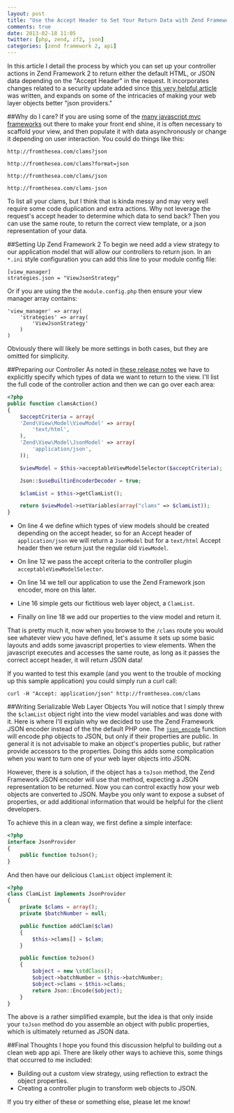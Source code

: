 ```yaml
---
layout: post
title: "Use the Accept Header to Set Your Return Data with Zend Framework 2"
comments: true
date: 2013-02-18 11:05
twitter: [php, zend, zf2, json]
categories: [zend framework 2, api]
---
```


In this article I detail the process by which you can set up your controller actions in Zend Framework 2 to return either the default HTML, or JSON data depending on the "Accept Header" in the request. It incorporates changes related to a security update added since [this very helpful article](http://akrabat.com/zend-framework-2/returning-json-using-the-accept-header-in-zf2/) was written, and expands on some of the intricacies of making your web layer objects better "json providers."

##Why do I care?
If you are using some of the [many javascript mvc frameworks](http://addyosmani.github.com/todomvc/) out there to make your front end shine, it is often necessary to scaffold your view, and then populate it with data asynchronously or change it depending on user interaction. You could do things like this:

    http://fromthesea.com/clams?json

    http://fromthesea.com/clams?format=json

    http://fromthesea.com/clams/json

    http://fromthesea.com/clams-json

To list all your clams, but I think that is kinda messy and may very well require some code duplication and extra actions. Why not leverage the request's accept header to determine which data to send back? Then you can use the same route, to return the correct view template, or a json representation of your data.

##Setting Up Zend Framework 2
To begin we need add a view strategy to our application model that will allow our controllers to return json. In an `*.ini` style configuration you can add this line to your module config file:

    [view_manager]
    strategies.json = "ViewJsonStrategy"

Or if you are using the the `module.config.php` then ensure your view manager array contains:

    'view_manager' => array(
        'strategies' => array(
            'ViewJsonStrategy'
        )
    )

Obviously there will likely be more settings in both cases, but they are omitted for simplicity.

##Preparing our Controller
As noted in [these release notes](http://www.readability.com/articles/ycfvxsho) we have to explicitly specify which types of data we want to return to the view. I'll list the full code of the controller action and then we can go over each area:

```php
<?php
public function clamsAction()
{
    $acceptCriteria = array(
    'Zend\View\Model\ViewModel' => array(
        'text/html',
    ),
    'Zend\View\Model\JsonModel' => array(
        'application/json',
    ));

    $viewModel = $this->acceptableViewModelSelector($acceptCriteria);

    Json::$useBuiltinEncoderDecoder = true;

    $clamList = $this->getClamList();

    return $viewModel->setVariables(array("clams" => $clamList));
}
```

- On line 4 we define which types of view models should be created depending on the accept header, so for an Accept header of `application/json` we will return a `JsonModel` but for a `text/html` Accept header then we return just the regular old `ViewModel`.

- On line 12 we pass the accept criteria to the controller plugin `acceptableViewModelSelector`.

- On line 14 we tell our application to use the Zend Framework json encoder, more on this later.

- Line 16 simple gets our fictitious web layer object, a `ClamList`.

- Finally on line 18 we add our properties to the view model and return it.

That is pretty much it, now when you browse to the `/clams` route you would see whatever view you have defined, let's assume it sets up some basic layouts and adds some javascript properties to view elements. When the javascript executes and accesses the same route, as long as it passes the correct accept header, it will return JSON data!

If you wanted to test this example (and you went to the trouble of mocking up this sample application) you could simply run a curl call:

    curl -H "Accept: application/json" http://fromthesea.com/clams

##Writing Serializable Web Layer Objects
You will notice that I simply threw the `$clamList` object right into the view model variables and was done with it. Here is where I'll explain why we decided to use the Zend Framework JSON encoder instead of the the default PHP one. The [`json_encode`](http://php.net/manual/en/function.json-encode.php) function will encode php objects to JSON, but only if their properties are public. In general it is not advisable to make an object's properties public, but rather provide accessors to the properties. Doing this adds some complication when you want to turn one of your web layer objects into JSON.

However, there is a solution, if the object has a `toJson` method, the Zend Framework JSON encoder will use that method, expecting a JSON representation to be returned. Now you can control exactly how your web objects are converted to JSON. Maybe you only want to expose a subset of properties, or add additional information that would be helpful for the client developers.

To achieve this in a clean way, we first define a simple interface:

```php
<?php
interface JsonProvider
{
    public function toJson();
}
```

And then have our delicious `ClamList` object implement it:

```php
<?php
class ClamList implements JsonProvider
{
    private $clams = array();
    private $batchNumber = null;

    public function addClam($clam)
    {
        $this->clams[] = $clam;
    }

    public function toJson()
    {
        $object = new \stdClass();
        $object->batchNumber = $this->batchNumber;
        $object->clams = $this->clams;
        return Json::Encode($object);
    }
}
```

The above is a rather simplified example, but the idea is that only inside your `toJson` method do you assemble an object with public properties, which is ultimately returned as JSON data.

##Final Thoughts
I hope you found this discussion helpful to building out a clean web app api. There are likely other ways to achieve this, some things that occurred to me included:

- Building out a custom view strategy, using reflection to extract the object properties.
- Creating a controller plugin to transform web objects to JSON.

If you try either of these or something else, please let me know!
